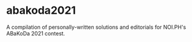 # abakoda2021
A compilation of personally-written solutions and editorials for NOI.PH's ABaKoDa 2021 contest.
